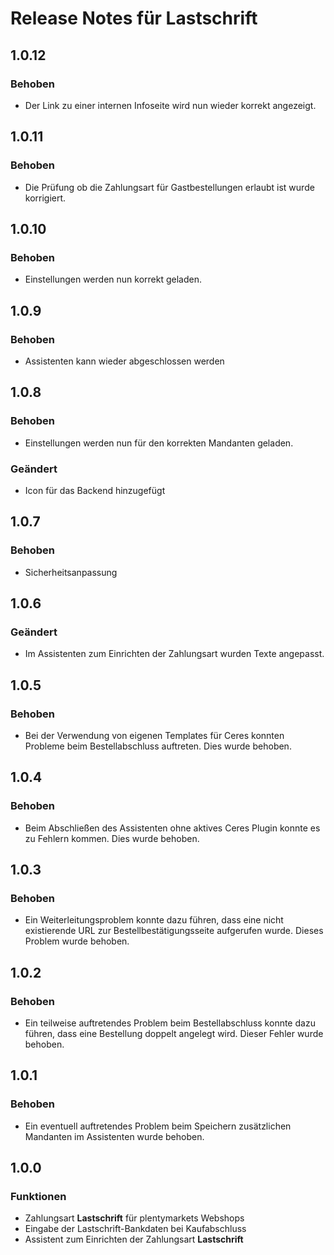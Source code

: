 # Release Notes für Lastschrift

## 1.0.12

### Behoben
- Der Link zu einer internen Infoseite wird nun wieder korrekt angezeigt.

## 1.0.11

### Behoben
- Die Prüfung ob die Zahlungsart für Gastbestellungen erlaubt ist wurde korrigiert.

## 1.0.10

### Behoben
- Einstellungen werden nun korrekt geladen.

## 1.0.9

### Behoben
- Assistenten kann wieder abgeschlossen werden

## 1.0.8

### Behoben
- Einstellungen werden nun für den korrekten Mandanten geladen.

### Geändert
- Icon für das Backend hinzugefügt

## 1.0.7

### Behoben
- Sicherheitsanpassung

## 1.0.6

### Geändert

- Im Assistenten zum Einrichten der Zahlungsart wurden Texte angepasst.

## 1.0.5

### Behoben

- Bei der Verwendung von eigenen Templates für Ceres konnten Probleme beim Bestellabschluss auftreten. Dies wurde behoben.

## 1.0.4

### Behoben

- Beim Abschließen des Assistenten ohne aktives Ceres Plugin konnte es zu Fehlern kommen. Dies wurde behoben.

## 1.0.3

### Behoben

- Ein Weiterleitungsproblem konnte dazu führen, dass eine nicht existierende URL zur Bestellbestätigungsseite aufgerufen wurde. Dieses Problem wurde behoben.

## 1.0.2

### Behoben

- Ein teilweise auftretendes Problem beim Bestellabschluss konnte dazu führen, dass eine Bestellung doppelt angelegt wird. Dieser Fehler wurde behoben.

## 1.0.1

### Behoben

- Ein eventuell auftretendes Problem beim Speichern zusätzlichen Mandanten im Assistenten wurde behoben.

## 1.0.0

### Funktionen

- Zahlungsart **Lastschrift** für plentymarkets Webshops
- Eingabe der Lastschrift-Bankdaten bei Kaufabschluss
- Assistent zum Einrichten der Zahlungsart **Lastschrift**
